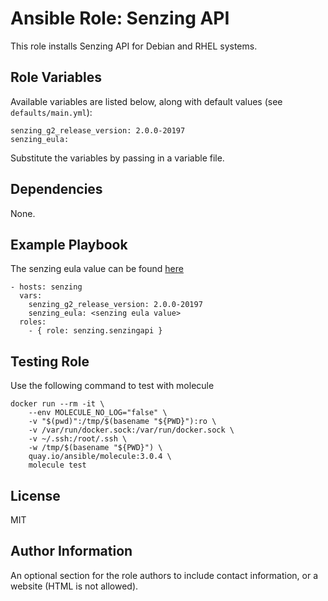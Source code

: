Ansible Role: Senzing API
=========

This role installs Senzing API for Debian and RHEL systems.


Role Variables
--------------

Available variables are listed below, along with default values (see `defaults/main.yml`):

    senzing_g2_release_version: 2.0.0-20197
    senzing_eula:

Substitute the variables by passing in a variable file.

Dependencies
------------

None.

Example Playbook
----------------

The senzing eula value can be found [here](https://github.com/Senzing/knowledge-base/blob/master/lists/environment-variables.md#senzing_accept_eula)

    - hosts: senzing
      vars:
        senzing_g2_release_version: 2.0.0-20197
        senzing_eula: <senzing eula value>
      roles:
        - { role: senzing.senzingapi }

Testing Role
----------------
Use the following command to test with molecule

```ansible
docker run --rm -it \
    --env MOLECULE_NO_LOG="false" \
    -v "$(pwd)":/tmp/$(basename "${PWD}"):ro \
    -v /var/run/docker.sock:/var/run/docker.sock \
    -v ~/.ssh:/root/.ssh \
    -w /tmp/$(basename "${PWD}") \
    quay.io/ansible/molecule:3.0.4 \
    molecule test
```

License
-------

MIT

Author Information
------------------

An optional section for the role authors to include contact information, or a website (HTML is not allowed).
